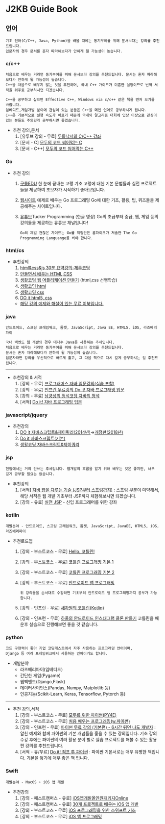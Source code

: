 # J2KB Guide Book

## 언어
    기초 언어(C/C++, Java, Python)을 배울 때에는 동기부여를 위해 문서보다는 강의를 추천드립니다. 
    입문자의 경우 문서를 혼자 따라해보다가 안하게 될 가능성이 높습니다.

### c/c++
    처음으로 배우는 거라면 동기부여를 위해 문서보다 강의를 추천드립니다. 문서는 혼자 따라해보다가 안하게 될 가능성이 높습니다. 
    C++을 처음으로 배우지 않는 것을 추천하며, 국내 C++ 가이드가 미흡한 실정이므로 번역 서적을 위주로 공부하시면 되겠습니다.

    C++을 공부하고 싶으면 Effective C++, Windows via c/c++ 같은 책을 먼저 보기를 바랍니다. 
    임베디드,게임개발 분야에 관심이 있는 분들은 C++을 메인 언어로 공부하시게 됩니다. 
    C++은 기본적으로 실행 속도가 빠르기 때문에 국내외 알고리즘 대회에 입상 이상으로 관심이 있는 분들도 주의깊게 공부하시면 좋겠습니다.

* 추천 강의,문서
  1. [유투브 강의 - 무료] [두들낙서의 C/C++ 강좌](https://www.youtube.com/playlist?list=PLlJhQXcLQBJqywc5dweQ75GBRubzPxhAk) 
  2. [문서 - C] [모두의 코드 씹어먹는 C](https://modoocode.com/231)
  3. [문서 - C++] [모두의 코드 씹어먹는 C++](https://modoocode.com/135)

### Go
* 추천 강의
  1. [구름EDU](https://edu.goorm.io/lecture/2010/%ED%95%9C-%EB%88%88%EC%97%90-%EB%81%9D%EB%82%B4%EB%8A%94-%EA%B3%A0%EB%9E%AD-%EA%B8%B0%EC%B4%88) 한 눈에 끝내는 고랭 기초 고랭에 대핸 기본 문법들과 실전 프로젝트들을 제공하여 초보자가 시작하기 좋아보입니다.
  2. [웹사이트](http://golang.site/) 예제로 배우는 Go 프로그래밍 Go에 대한 기초, 활용, 팁, 퀴즈들을 제공해주는 사이트입니다.
  3. [유튜브](https://www.youtube.com/channel/UCZp_ftx6UB_32VfVmlS3o_A)Tucker Programming (한글 영상) Go의 초급부터 중급, 웹, 게임 등의 강의들을 제공하는 유튜브 채널입니다!
    
         Go의 제일 괜찮은 가이드는 Go를 직접만든 롭파이크가 저술한 The Go Programming Languange를 봐야 합니다.

### html/cs
* 추천강의
    1. [html&css&js 30분 요약강의-제주코딩](https://www.inflearn.com/course/%EC%A0%9C%EC%A3%BC%EC%BD%94%EB%94%A9-%EC%9B%B9%EA%B0%9C%EB%B0%9C-30%EB%B6%84%EC%9A%94%EC%95%BD)
    2. [만들면서 배우는 HTML,CSS](https://www.inflearn.com/course/html-css-sucademy)
    3. [생활코딩 웹 어플리케이션 만들기](https://www.inflearn.com/course/html-css-sucademy) (html,css 선행학습)
    4. [생활코딩 html](https://opentutorials.org/course/1688)
    5. [생활코딩 css](https://opentutorials.org/module/1892) 
    6. [DO it html5, css](https://www.youtube.com/watch?v=bYgCtRqfi7o&list=PLG7te9eYUi7sxAaXX74J6lqiV8vtStuLr)
    +  [해당 강의 예제와 해설이 있는 무료 이북입니다.](https://www.aladin.co.kr/shop/wproduct.aspx?start=short&ItemId=263601599)

### java
    안드로이드, 스프링 프레임워크, 톰캣, JavaScript, Java EE, HTML5, iOS, 라즈베리 파이
    
    국내 백엔드 웹 개발의 경우 대다수 Java를 사용하는 추세입니다. 
    처음으로 배우는 거라면 동기부여를 위해 문서보다 강의를 추천드립니다. 
    문서는 혼자 따라해보다가 안하게 될 가능성이 높습니다.
    입문자라면 강의를 우선적으로 빠르게 훑고, 그 다음 책으로 다시 깊게 공부하시는 걸 추천드립니다.
  ---
  * 추천강의 & 서적
    1. [강의 - 무료] [프로그래머스 자바 입문강의(실습 포함)](https://programmers.co.kr/learn/courses/5)
    2. [강의 - 무료] [인프런 무료강의 Do it! 자바 프로그래밍 입문](https://www.inflearn.com/course/%EC%9E%90%EB%B0%94-%ED%94%84%EB%A1%9C%EA%B7%B8%EB%9E%98%EB%B0%8D-%EC%9E%85%EB%AC%B8#)
    3. [강의 - 무료] [남궁성의 정석코딩 자바의 정석](https://www.youtube.com/channel/UC1IsspG2U_SYK8tZoRsyvfg)
    4. [서적] [Do it! 자바 프로그래밍 입문](http://www.yes24.com/Product/Goods/63020974)

### javascript/jquery
* 추천강의
    1. [DO it 자바스크립트&제이쿼리(2014년)](https://www.youtube.com/watch?v=ueT-YsHHdOA&list=PLG7te9eYUi7vYkvq88CipZ9mTJ3iQT75H)→[개정판(2018년)](https://www.youtube.com/watch?v=jR2zWjCT2XI&list=PLG7te9eYUi7vnribGociCy0Z-yD9Q8hwT) 
    2. [Do it 자바스크립트(기본)](https://www.youtube.com/watch?v=flLjO1wALMQ&list=PLG7te9eYUi7usDiug4SHCQG_5bZI_yl6_)
    3. [생활코딩 자바스크립트&제이쿼리](https://opentutorials.org/course/48)

### jsp
    현업에서는 거의 안쓰는 추세입니다. 웹개발의 흐름을 알기 위해 배우는 것은 좋지만, 너무 깊게 공부할 필요는 없습니다.
    
* 추천강의
    1. [서적] [자바 웹을 다루는 기술 (JSP부터 스프링까지)](https://www.aladin.co.kr/shop/wproduct.aspx?ItemId=256109531) : 스프링 부분이 미약해서, 해당 서적은 웹 개발 기초부터 JSP까지 체험해보시면 되겠습니다.
    2. [강의 - 유료] [실전 JSP](https://www.inflearn.com/course/%EC%8B%A4%EC%A0%84-jsp_renew) - 신입 프로그래머를 위한 강좌
### kotlin
    개발분야 - 안드로이드, 스프링 프레임워크, 톰캣, JavaScript, JavaEE, HTML5, iOS, 라즈베리파이
    
* 추천로드맵
    1. [강의 - 부스트코스 - 무료] [Hello, 코틀린!](https://www.boostcourse.org/mo001)
    2. [강의 - 부스트코스 - 무료] [코틀린 프로그래밍 기본 1](https://www.boostcourse.org/mo132)
    3. [강의 - 부스트코스 - 무료] [코틀린 프로그래밍 기본 2](https://www.boostcourse.org/mo234)
    4. [강의 - 부스트코스 - 무료] [안드로이드 앱 프로그래밍](https://www.boostcourse.org/mo316)
  
           위 강의들을 순서대로 수강하면 기초부터 안드로이드 앱 프로그래밍까지 공부가 가능합니다.
           
    5. [강의 - 인프런 - 무료] [새차원의 코틀린(Kotlin)](https://www.inflearn.com/course/%EC%BD%94%ED%8B%80%EB%A6%B0-%EA%B0%95%EC%A2%8C-%EC%83%88%EC%B0%A8%EC%9B%90#reviews)
    6. [강의 - 인프런 - 무료] [하울의 안드로이드 인스태그램 클론 만들기](https://www.inflearn.com/course/%EC%9D%B8%EC%8A%A4%ED%83%80%EA%B7%B8%EB%9E%A8%EB%A7%8C%EB%93%A4%EA%B8%B0-%EC%95%88%EB%93%9C%EB%A1%9C%EC%9D%B4%EB%93%9C#) 코틀린을 배운후 실습으로 진행해보면 좋을 것 같습니다.


### python
    코드 구현력이 좋아 기업 코딩테스트에서 자주 사용하는 프로그래밍 언어이며,
    Django 등 여러 프레임워크에서 사용하는 언어이기도 합니다.

* 개발분야
  - 라즈베리파이(임베디드)
  - 간단한 게임(Pygame)
  - 웹백엔드(Django,Flask)
  - 데이터사이언스(Pandas, Numpy, Matplotlib 등)
  - 인공지능(Scikit-Learn, Keras, Tensorflow, Pytorch 등)

---

* 추천 강의,서적
  1. [강의 - 부스트코스 - 무료] [모두를 위한 파이썬(PY4E)](https://www.boostcourse.org/cs122)
  2. [강의 - 부스트코스 - 무료] [처음 배우는 프로그래밍(w.파이썬)](https://www.boostcourse.org/cs114) 
  3. [강의 - 인프런 - 무료] [파이썬 무료 강의 (기본편) - 6시간 뒤면 나도 개발자](https://www.inflearn.com/course/%EB%82%98%EB%8F%84%EC%BD%94%EB%94%A9-%ED%8C%8C%EC%9D%B4%EC%8D%AC-%EA%B8%B0%EB%B3%B8) : 알찬 예제와 함께 파이썬의 기본 개념들을 훑을 수 있는 강의입니다. 기초 강의 수강 후에는 파이썬의 여러 활용 분야 별로 실습 프로젝트를 해볼 수 있는 활용편 강의를 추천드립니다.
  4. [서적 - 유/무료] [Do it! 점프 투 파이썬](https://wikidocs.net/book/1) : 파이썬 기본서로는 매우 유명한 책입니다. 기본을 쌓기에 매우 좋은 책 입니다.

### Swift
    개발분야 - MacOS + iOS 앱 개발

* 추천강의
    1. [강의 - 패스트캠퍼스 - 유료] [iOS앱개발올인원패키지Online](https://www.fastcampus.co.kr/dev_online_iosapp)
    2. [강의 - 패스트캠퍼스 - 유료] [30개 프로젝트로 배우는 iOS 앱 개발](https://fastcampus.co.kr/dev_online_iosappfinal)
    3. [강의 - 부스트코스 - 무료] [iOS 프로그래밍을 위한 스위프트 기초](https://www.boostcourse.org/mo122)
    4. [강의 - 부스트코스 - 무료] [iOS 앱 프로그래밍](https://www.boostcourse.org/mo326)
